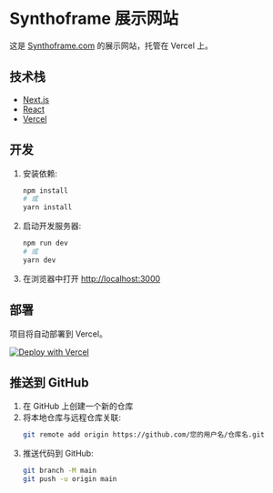 # Synthoframe 展示网站

这是 [Synthoframe.com](https://synthoframe.com) 的展示网站，托管在 Vercel 上。

## 技术栈

- [Next.js](https://nextjs.org/)
- [React](https://reactjs.org/)
- [Vercel](https://vercel.com/)

## 开发

1. 安装依赖:
   ```bash
   npm install
   # 或
   yarn install
   ```

2. 启动开发服务器:
   ```bash
   npm run dev
   # 或
   yarn dev
   ```

3. 在浏览器中打开 [http://localhost:3000](http://localhost:3000)

## 部署

项目将自动部署到 Vercel。

[![Deploy with Vercel](https://vercel.com/button)](https://vercel.com/new/clone?repository-url=https%3A%2F%2Fgithub.com%2Fyour-username%2Fyour-repo-name)

## 推送到 GitHub

1. 在 GitHub 上创建一个新的仓库
2. 将本地仓库与远程仓库关联:
   ```bash
   git remote add origin https://github.com/您的用户名/仓库名.git
   ```
3. 推送代码到 GitHub:
   ```bash
   git branch -M main
   git push -u origin main
   ```